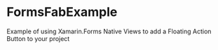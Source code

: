 # FormsFabExample
Example of using Xamarin.Forms Native Views to add a Floating Action Button to your project
